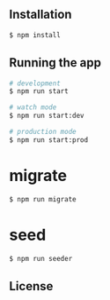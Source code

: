 ## Installation

```bash
$ npm install
```

## Running the app

```bash
# development
$ npm run start

# watch mode
$ npm run start:dev

# production mode
$ npm run start:prod
```

# migrate
```bash
$ npm run migrate
```

# seed
```bash
$ npm run seeder
```

## License


